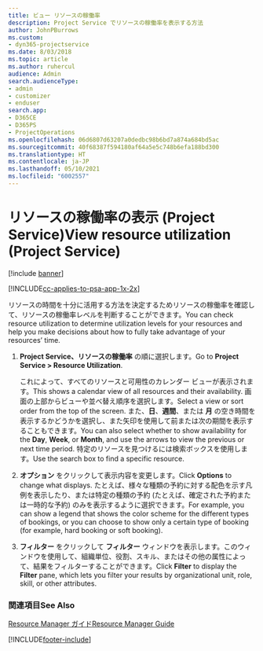 ```yaml
---
title: ビュー リソースの稼働率
description: Project Service でリソースの稼働率を表示する方法
author: JohnPBurrows
ms.custom:
- dyn365-projectservice
ms.date: 8/03/2018
ms.topic: article
ms.author: ruhercul
audience: Admin
search.audienceType:
- admin
- customizer
- enduser
search.app:
- D365CE
- D365PS
- ProjectOperations
ms.openlocfilehash: 06d6807d63207a0dedbc98b6bd7a874a684bd5ac
ms.sourcegitcommit: 40f68387f594180af64a5e5c748b6efa188bd300
ms.translationtype: HT
ms.contentlocale: ja-JP
ms.lasthandoff: 05/10/2021
ms.locfileid: "6002557"
---
```

# <a name="view-resource-utilization-project-service"></a><span data-ttu-id="62068-103">リソースの稼働率の表示 (Project Service)</span><span class="sxs-lookup"><span data-stu-id="62068-103">View resource utilization (Project Service)</span></span>

[!include [banner](../includes/psa-now-project-operations.md)]

[!INCLUDE[cc-applies-to-psa-app-1x-2x](../includes/cc-applies-to-psa-app-1x-2x.md)]

<span data-ttu-id="62068-104">リソースの時間を十分に活用する方法を決定するためリソースの稼働率を確認して、リソースの稼働率レベルを判断することができます。</span><span class="sxs-lookup"><span data-stu-id="62068-104">You can check resource utilization to determine utilization levels for your resources and help you make decisions about how to fully take advantage of your resources’ time.</span></span>  
  
1. <span data-ttu-id="62068-105">**Project Service、リソースの稼働率** の順に選択します。</span><span class="sxs-lookup"><span data-stu-id="62068-105">Go to **Project Service > Resource Utilization**.</span></span> 

     <span data-ttu-id="62068-106">これによって、すべてのリソースと可用性のカレンダー ビューが表示されます。</span><span class="sxs-lookup"><span data-stu-id="62068-106">This shows a calendar view of all resources and their availability.</span></span> <span data-ttu-id="62068-107">画面の上部からビューや並べ替え順序を選択します。</span><span class="sxs-lookup"><span data-stu-id="62068-107">Select a view or sort order from the top of the screen.</span></span> <span data-ttu-id="62068-108">また、**日**、**週間**、または **月** の空き時間を表示するかどうかを選択し、また矢印を使用して前または次の期間を表示することもできます。</span><span class="sxs-lookup"><span data-stu-id="62068-108">You can also select whether to show availability for the **Day**, **Week**, or **Month**, and use the arrows to view the previous or next time period.</span></span> <span data-ttu-id="62068-109">特定のリソースを見つけるには検索ボックスを使用します。</span><span class="sxs-lookup"><span data-stu-id="62068-109">Use the search box to find a specific resource.</span></span>      
  
2. <span data-ttu-id="62068-110">**オプション** をクリックして表示内容を変更します。</span><span class="sxs-lookup"><span data-stu-id="62068-110">Click **Options** to change what displays.</span></span> <span data-ttu-id="62068-111">たとえば、様々な種類の予約に対する配色を示す凡例を表示したり、または特定の種類の予約 (たとえば、確定された予約または一時的な予約) のみを表示するように選択できます。</span><span class="sxs-lookup"><span data-stu-id="62068-111">For example, you can show a legend that shows the color scheme for the different types of bookings, or you can choose to show only a certain type of booking (for example, hard booking or soft booking).</span></span>  

3. <span data-ttu-id="62068-112">**フィルター** をクリックして **フィルター** ウィンドウを表示します。このウィンドウを使用して、組織単位、役割、スキル、またはその他の属性によって、結果をフィルターすることができます。</span><span class="sxs-lookup"><span data-stu-id="62068-112">Click **Filter** to display the **Filter** pane, which lets you filter your results by organizational unit, role, skill, or other attributes.</span></span>  
  
### <a name="see-also"></a><span data-ttu-id="62068-113">関連項目</span><span class="sxs-lookup"><span data-stu-id="62068-113">See Also</span></span>  
 [<span data-ttu-id="62068-114">Resource Manager ガイド</span><span class="sxs-lookup"><span data-stu-id="62068-114">Resource Manager Guide</span></span>](../psa/resource-manager-guide.md)


[!INCLUDE[footer-include](../includes/footer-banner.md)]